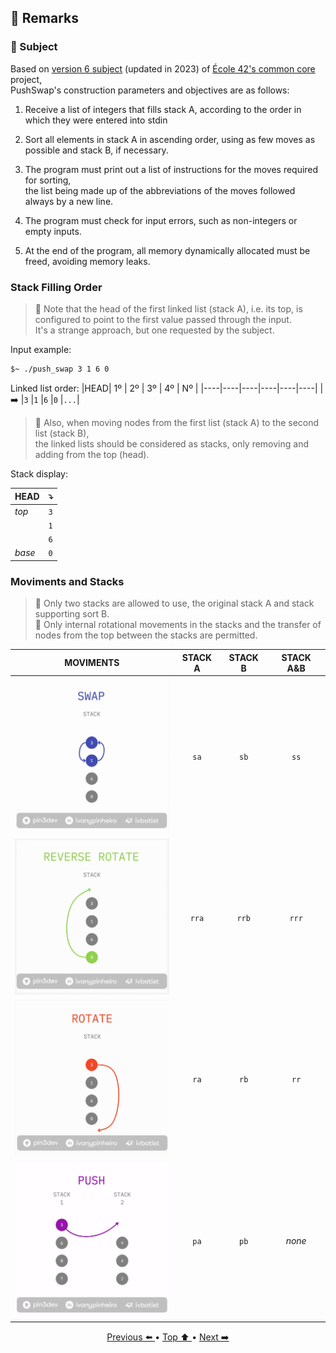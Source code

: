 ## 🔎 Remarks <a id="remarks"></a>

### 📃 Subject

Based on [version 6 subject](https://github.com/pin3dev/42_Cursus/blob/a708c0de6d3fdc729bb720318b5d35bdaa9551c0/assets/PushSwap/Rdm/Push_Swap_subject.en.pdf) (updated in 2023) of [École 42's common core](https://42.fr/en/the-program/software-engineer-degree/) project,  
PushSwap's construction parameters and objectives are as follows:

1. Receive a list of integers that fills stack A, according to the order in which they were entered into stdin  

2. Sort all elements in stack A in ascending order, using as few moves as possible and stack B, if necessary.  
  
3. The program must print out a list of instructions for the moves required for sorting,  
the list being made up of the abbreviations of the moves followed always by a new line.

4. The program must check for input errors, such as non-integers or empty inputs.

5. At the end of the program, all memory dynamically allocated must be freed, avoiding memory leaks.

### Stack Filling Order

> 🚨 Note that the head of the first linked list (stack A), i.e. its top, is configured to point to the first value passed through the input.  
It's a strange approach, but one requested by the subject.  

Input example:
```bash
$~ ./push_swap 3 1 6 0
```  
Linked list order:
|HEAD| 1º | 2º | 3º | 4º | Nº |
|----|----|----|----|----|----|
| ➡️  |`3` |`1` |`6` |`0` |`...`|


> 🚨 Also, when moving nodes from the first list (stack A) to the second list (stack B),  
the linked lists should be considered as stacks, only removing and adding from the top (head).

Stack display:

|HEAD| ⤵️ |
|----|----|
|_top_|`3` |
|    |`1` |
|    |`6` |
|_base_|`0` |

### Moviments and Stacks

> 🚨 Only two stacks are allowed to use, the original stack A and stack supporting sort B.   
> 🚨 Only internal rotational movements in the stacks and the transfer of nodes from the top between the stacks are permitted. 

<!--
|STACK| swap↕️ | reverse-rotate↗️ | rotate↘️ | push➡️ |
|-----|------|----------------|--------|------|
|     |<img src="https://github.com/pin3dev/42_Cursus/blob/a708c0de6d3fdc729bb720318b5d35bdaa9551c0/assets/PushSwap/Tutorial/general_swap.gif" width="250" height="250" />|<img src="https://github.com/pin3dev/42_Cursus/blob/a708c0de6d3fdc729bb720318b5d35bdaa9551c0/assets/PushSwap/Tutorial/general_reverserotate.gif" width="250" height="250" /> |<img src="https://github.com/pin3dev/42_Cursus/blob/a708c0de6d3fdc729bb720318b5d35bdaa9551c0/assets/PushSwap/Tutorial/general_rotate.gif" width="250" height="250" />|<img src="https://github.com/pin3dev/42_Cursus/blob/a708c0de6d3fdc729bb720318b5d35bdaa9551c0/assets/PushSwap/Tutorial/general_push.gif" width="250" height="250" />  |
|  A  |`sa` |`rra` |`ra` |`pa` |
|  B  |`sb` |`rrb` |`rb` |`pb` |
| A&B |`ss` |`rrr` |`rr` | _none_ |  
-->

|MOVIMENTS| STACK A | STACK B | STACK A&B |  
|:-------:|:-------:|:-------:|:---------:|    
|<img src="https://github.com/pin3dev/42_Cursus/blob/a708c0de6d3fdc729bb720318b5d35bdaa9551c0/assets/PushSwap/Tutorial/general_swap.gif" width="250" height="250" /> | `sa` | `sb`| `ss` |  
|<img src="https://github.com/pin3dev/42_Cursus/blob/a708c0de6d3fdc729bb720318b5d35bdaa9551c0/assets/PushSwap/Tutorial/general_reverserotate.gif" width="250" height="250" /> | `rra` | `rrb`| `rrr` |  
|<img src="https://github.com/pin3dev/42_Cursus/blob/a708c0de6d3fdc729bb720318b5d35bdaa9551c0/assets/PushSwap/Tutorial/general_rotate.gif" width="250" height="250" /> | `ra` | `rb` | `rr` |  
|<img src="https://github.com/pin3dev/42_Cursus/blob/a708c0de6d3fdc729bb720318b5d35bdaa9551c0/assets/PushSwap/Tutorial/general_push.gif" width="250" height="250" /> | `pa` | `pb`| _none_ |  

<p align="center">
 <a href="https://github.com/pin3dev/42_Cursus/blob/main/tutorial/PushSwap/EN/docs/home.md"> Previous ⬅️ </a> •
<a href="#remarks"> Top ⬆️ </a> • 
<a href="https://github.com/pin3dev/42_Cursus/blob/main/tutorial/PushSwap/EN/docs/concepts.md">Next ➡️ </a>
</p>
